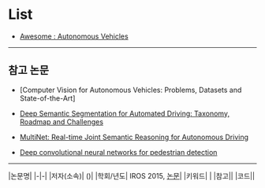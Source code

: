 

# List 

- [Awesome : Autonomous Vehicles](https://github.com/takeitallsource/awesome-autonomous-vehicles)



---

## 참고 논문

- [Computer Vision for Autonomous Vehicles: Problems, Datasets and State-of-the-Art]

- [Deep Semantic Segmentation for Automated Driving: Taxonomy, Roadmap and Challenges](https://arxiv.org/abs/1707.02432v2)

- [MultiNet: Real-time Joint Semantic Reasoning for Autonomous Driving](https://arxiv.org/abs/1612.07695v1)


- [Deep convolutional neural networks for pedestrian detection](https://arxiv.org/abs/1510.03608v5)


---
|논문명|
|-|-|
|저자(소속)| ()|
|학회/년도| IROS 2015, [논문]()|
|키워드| |
|참고||
|코드||

